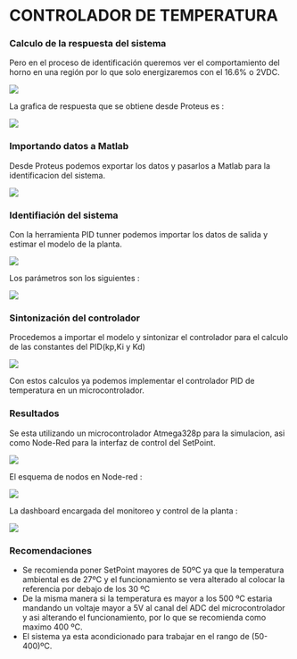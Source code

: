 # CONTROLADOR DE TEMPERATURA

### Calculo de la respuesta del sistema
Pero en el proceso de identificación queremos ver el comportamiento del horno en una región por lo que solo energizaremos con el 16.6% o 2VDC.

![](https://github.com/Hedrich2411/ControladorTemperatura/blob/main/img/respuesta_horno.png)

La grafica de respuesta que se obtiene desde Proteus es :

![](https://github.com/Hedrich2411/ControladorTemperatura/blob/main/img/grafica_horno.png)

### Importando datos a Matlab

Desde Proteus podemos exportar los datos y pasarlos a Matlab para la identificacion del sistema.

![](https://github.com/Hedrich2411/ControladorTemperatura/blob/main/img/datos_horno.PNG)

### Identifiación del sistema

Con la herramienta PID tunner podemos importar los datos de salida y estimar el modelo de la planta.

![](https://github.com/Hedrich2411/ControladorTemperatura/blob/main/img/identificacion_horno.PNG)

Los parámetros son los siguientes :

![](https://github.com/Hedrich2411/ControladorTemperatura/blob/main/img/Parametros_horno.PNG)

### Sintonización del controlador

Procedemos a importar el modelo y sintonizar el controlador para el calculo de las constantes del PID(kp,Ki y Kd)

![](https://github.com/Hedrich2411/ControladorTemperatura/blob/main/img/sintonizacion_horno.PNG)

Con estos calculos ya podemos implementar el controlador PID de temperatura en un microcontrolador.

### Resultados

Se esta utilizando un microcontrolador Atmega328p para la simulacion, asi como Node-Red para la interfaz de control del SetPoint.

![](https://github.com/Hedrich2411/ControladorTemperatura/blob/main/img/Funcionamiento_proteus.PNG)

El esquema de nodos en Node-red :

![](https://github.com/Hedrich2411/ControladorTemperatura/blob/main/img/Bloques_NodeRed.png)

La dashboard encargada del monitoreo y control de la planta : 

![](https://github.com/Hedrich2411/ControladorTemperatura/blob/main/img/Interfaz_nodered.png)

### Recomendaciones

- Se recomienda poner SetPoint mayores de 50ºC ya que la temperatura ambiental es de 27ºC y el funcionamiento se vera alterado al colocar la referencia por debajo de los 30 ºC
- De la misma manera si la temperatura es mayor a los 500 ºC estaria mandando un voltaje mayor a 5V al canal del ADC del microcontrolador y asi alterando el funcionamiento, por lo que se recomienda como maximo 400 ºC.
- El sistema ya esta acondicionado para trabajar en el rango de (50-400)ºC.